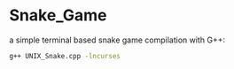 # Snake_Game
a simple terminal based snake game
compilation with G++:
```bash
g++ UNIX_Snake.cpp -lncurses
```
